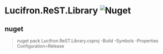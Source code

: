 # Lucifron.ReST.Library ![Nuget](https://img.shields.io/nuget/v/Lucifron.ReST.Library?style=plastic)

## nuget

> nuget pack Lucifron.ReST.Library.csproj -Build -Symbols -Properties Configuration=Release
